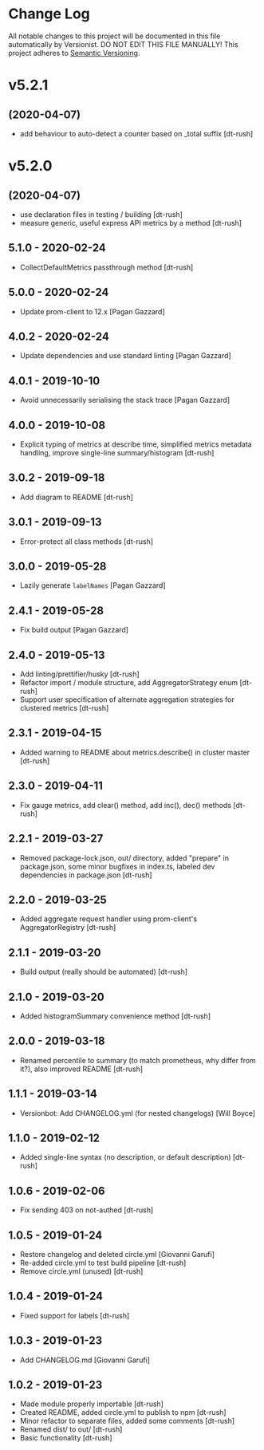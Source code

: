 # Change Log

All notable changes to this project will be documented in this file
automatically by Versionist. DO NOT EDIT THIS FILE MANUALLY!
This project adheres to [Semantic Versioning](http://semver.org/).

# v5.2.1
## (2020-04-07)

* add behaviour to auto-detect a counter based on _total suffix [dt-rush]

# v5.2.0
## (2020-04-07)

* use declaration files in testing / building [dt-rush]
* measure generic, useful express API metrics by a method [dt-rush]

## 5.1.0 - 2020-02-24

* CollectDefaultMetrics passthrough method [dt-rush]

## 5.0.0 - 2020-02-24

* Update prom-client to 12.x [Pagan Gazzard]

## 4.0.2 - 2020-02-24

* Update dependencies and use standard linting [Pagan Gazzard]

## 4.0.1 - 2019-10-10

* Avoid unnecessarily serialising the stack trace [Pagan Gazzard]

## 4.0.0 - 2019-10-08

* Explicit typing of metrics at describe time, simplified metrics metadata handling, improve single-line summary/histogram [dt-rush]

## 3.0.2 - 2019-09-18

* Add diagram to README [dt-rush]

## 3.0.1 - 2019-09-13

* Error-protect all class methods [dt-rush]

## 3.0.0 - 2019-05-28

* Lazily generate `labelNames` [Pagan Gazzard]

## 2.4.1 - 2019-05-28

* Fix build output [Pagan Gazzard]

## 2.4.0 - 2019-05-13

* Add linting/prettifier/husky [dt-rush]
* Refactor import / module structure, add AggregatorStrategy enum [dt-rush]
* Support user specification of alternate aggregation strategies for clustered metrics [dt-rush]

## 2.3.1 - 2019-04-15

* Added warning to README about metrics.describe() in cluster master [dt-rush]

## 2.3.0 - 2019-04-11

* Fix gauge metrics, add clear() method, add inc(), dec() methods [dt-rush]

## 2.2.1 - 2019-03-27

* Removed package-lock.json, out/ directory, added "prepare" in package.json, some minor bugfixes in index.ts, labeled dev dependencies in package.json [dt-rush]

## 2.2.0 - 2019-03-25

* Added aggregate request handler using prom-client's AggregatorRegistry [dt-rush]

## 2.1.1 - 2019-03-20

* Build output (really should be automated) [dt-rush]

## 2.1.0 - 2019-03-20

* Added histogramSummary convenience method [dt-rush]

## 2.0.0 - 2019-03-18

* Renamed percentile to summary (to match prometheus, why differ from it?), also improved README [dt-rush]

## 1.1.1 - 2019-03-14

* Versionbot: Add CHANGELOG.yml (for nested changelogs) [Will Boyce]

## 1.1.0 - 2019-02-12

* Added single-line syntax (no description, or default description) [dt-rush]

## 1.0.6 - 2019-02-06

* Fix sending 403 on not-authed [dt-rush]

## 1.0.5 - 2019-01-24

* Restore changelog and deleted circle.yml [Giovanni Garufi]
* Re-added circle.yml to test build pipeline [dt-rush]
* Remove circle.yml (unused) [dt-rush]

## 1.0.4 - 2019-01-24

* Fixed support for labels [dt-rush]

## 1.0.3 - 2019-01-23

* Add CHANGELOG.md [Giovanni Garufi]

## 1.0.2 - 2019-01-23

* Made module properly importable [dt-rush]
* Created README, added circle.yml to publish to npm [dt-rush]
* Minor refactor to separate files, added some comments [dt-rush]
* Renamed dist/ to out/ [dt-rush]
* Basic functionality [dt-rush]
